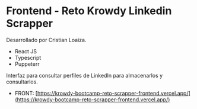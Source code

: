 # Frontend - Reto Krowdy Linkedin Scrapper

Desarrollado por Cristian Loaiza.

- React JS
- Typescript
- Puppeterr

Interfaz para consultar perfiles de LinkedIn para almacenarlos y consultarlos.

- FRONT: [https://krowdy-bootcamp-reto-scrapper-frontend.vercel.app/](https://krowdy-bootcamp-reto-scrapper-frontend.vercel.app/)
